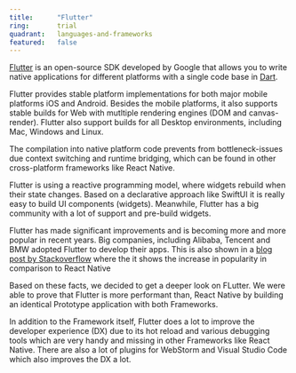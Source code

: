 ```yaml
---
title:      "Flutter"
ring:       trial
quadrant:   languages-and-frameworks
featured:   false
---
```


[Flutter](https://flutter.dev/) is an open-source SDK developed by Google that allows you to write native applications for different platforms with a single code base in [Dart](https://dart.dev/).

Flutter provides stable platform implementations for both major mobile platforms iOS and Android. Besides the mobile platforms, it also supports stable builds for Web with mutltiple rendering engines (DOM and canvas-render). Flutter also support builds for all Desktop environments, including Mac, Windows and Linux.

The compilation into native platform code prevents from bottleneck-issues due context switching and runtime bridging, which can be found in other cross-platform frameworks like React Native.

Flutter is using a reactive programming model, where widgets rebuild when their state changes. Based on a declarative approach like SwiftUI it is really easy to build UI components (widgets). Meanwhile, Flutter has a big community with a lot of support and pre-build widgets. 

Flutter has made significant improvements and is becoming more and more popular in recent years. Big companies, including Alibaba, Tencent and BMW adopted Flutter to develop their apps. This is also shown in a [blog post by Stackoverflow](https://stackoverflow.blog/2022/02/21/why-flutter-is-the-most-popular-cross-platform-mobile-sdk/) where the it shows the increase in popularity in comparison to React Native

Based on these facts, we decided to get a deeper look on FLutter. We were able to prove that Flutter is more performant than, React Native by building an identical Prototype application with both Frameworks. 

In addition to the Framework itself, Flutter does a lot to improve the developer experience (DX) due to its hot reload and various debugging tools which are very handy and missing in other Frameworks like React Native. There are also a lot of plugins for WebStorm and Visual Studio Code which also improves the DX a lot. 

